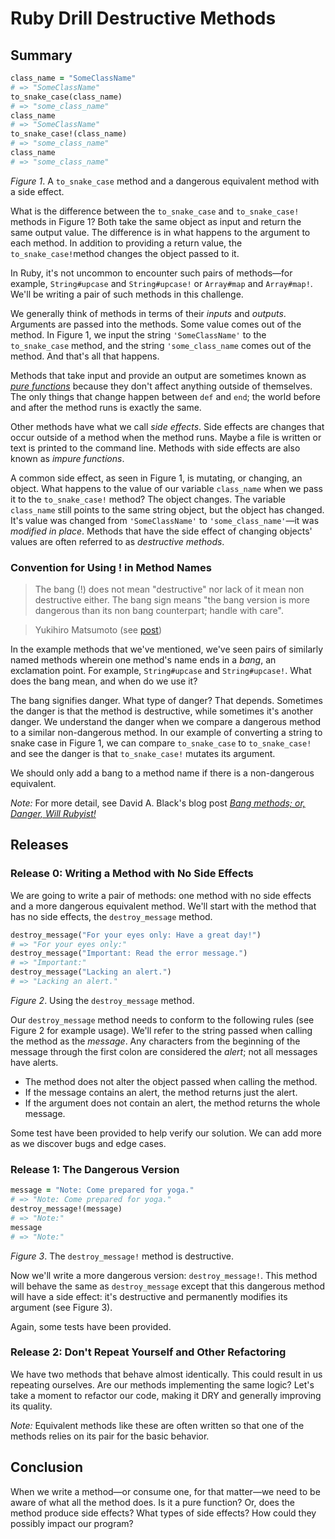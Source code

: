# Ruby Drill Destructive Methods

## Summary
```ruby
class_name = "SomeClassName"
# => "SomeClassName"
to_snake_case(class_name)
# => "some_class_name"
class_name
# => "SomeClassName"
to_snake_case!(class_name)
# => "some_class_name"
class_name
# => "some_class_name"
```
*Figure 1*. A `to_snake_case` method and a dangerous equivalent method with a side effect.

What is the difference between the `to_snake_case` and `to_snake_case!` methods in Figure 1?  Both take the same object as input and return the same output value.  The difference is in what happens to the argument to each method.  In addition to providing a return value, the `to_snake_case!`method changes the object passed to it.

In Ruby, it's not uncommon to encounter such pairs of methods—for example, `String#upcase` and `String#upcase!` or `Array#map` and `Array#map!`.  We'll be writing a pair of such methods in this challenge.

We generally think of methods in terms of their *inputs* and *outputs*.  Arguments are passed into the methods.  Some value comes out of the method.  In Figure 1, we input the string `'SomeClassName'` to the `to_snake_case` method, and the string `'some_class_name` comes out of the method.  And that's all that happens.

Methods that take input and provide an output are sometimes known as *[pure functions]* because they don't affect anything outside of themselves. The only things that change happen between `def` and `end`; the world before and after the method runs is exactly the same.

Other methods have what we call *side effects*.  Side effects are changes that occur outside of a method when the method runs.  Maybe a file is written or text is printed to the command line.  Methods with side effects are also known as *impure functions*.

A common side effect, as seen in Figure 1, is mutating, or changing, an object.  What happens to the value of our variable `class_name` when we pass it to the `to_snake_case!` method?  The object changes.  The variable `class_name` still points to the same string object, but the object has changed.  It's value was changed from `'SomeClassName'` to `'some_class_name'`—it was *modified in place*.  Methods that have the side effect of changing objects' values are often referred to as *destructive methods*.


### Convention for Using ! in Method Names
> The bang (!) does not mean "destructive" nor lack of it mean non
destructive either.  The bang sign means "the bang version is more
dangerous than its non bang counterpart; handle with care".

> Yukihiro Matsumoto (see [post][Matz comment])

In the example methods that we've mentioned, we've seen pairs of similarly named methods wherein one method's name ends in a *bang*, an exclamation point.  For example, `String#upcase` and `String#upcase!`.  What does the bang mean, and when do we use it?

The bang signifies danger.  What type of danger?  That depends.  Sometimes the danger is that the method is destructive, while sometimes it's another danger.  We understand the danger when we compare a dangerous method to a similar non-dangerous method.  In our example of converting a string to snake case in Figure 1, we can compare `to_snake_case` to `to_snake_case!` and see the danger is that `to_snake_case!` mutates its argument.

We should only add a bang to a method name if there is a non-dangerous equivalent.

*Note:*  For more detail, see David A. Black's blog post *[Bang methods; or, Danger, Will Rubyist!][bang post]*




## Releases
### Release 0: Writing a Method with No Side Effects
We are going to write a pair of methods: one method with no side effects and a more dangerous equivalent method.  We'll start with the method that has no side effects, the `destroy_message` method.

```ruby
destroy_message("For your eyes only: Have a great day!")
# => "For your eyes only:"
destroy_message("Important: Read the error message.")
# => "Important:"
destroy_message("Lacking an alert.")
# => "Lacking an alert."
```
*Figure 2*.  Using the `destroy_message` method.

Our `destroy_message` method needs to conform to the following rules (see Figure 2 for example usage).  We'll refer to the string passed when calling the method as the *message*.  Any characters from the beginning of the message through the first colon are considered the *alert*; not all messages have alerts.

- The method does not alter the object passed when calling the method.
- If the message contains an alert, the method returns just the alert.
- If the argument does not contain an alert, the method returns the whole message.

Some test have been provided to help verify our solution.  We can add more as we discover bugs and edge cases.


### Release 1: The Dangerous Version
```ruby
message = "Note: Come prepared for yoga."
# => "Note: Come prepared for yoga."
destroy_message!(message)
# => "Note:"
message
# => "Note:"
```
*Figure 3*.  The `destroy_message!` method is destructive.

Now we'll write a more dangerous version:  `destroy_message!`.  This method will behave the same as `destroy_message` except that this dangerous method will have a side effect:  it's destructive and permanently modifies its argument (see Figure 3).

Again, some tests have been provided.


### Release 2: Don't Repeat Yourself and Other Refactoring
We have two methods that behave almost identically.  This could result in us repeating ourselves.  Are our methods implementing the same logic?  Let's take a moment to refactor our code, making it DRY and generally improving its quality.

*Note:* Equivalent methods like these are often written so that one of the methods relies on its pair for the basic behavior.


## Conclusion
When we write a method—or consume one, for that matter—we need to be aware of what all the method does.  Is it a pure function?  Or, does the method produce side effects?  What types of side effects?  How could they possibly impact our program?


[bang post]: http://dablog.rubypal.com/2007/8/15/bang-methods-or-danger-will-rubyist
[Matz comment]: https://www.ruby-forum.com/topic/176830#773946
[pure functions]: https://en.wikipedia.org/wiki/Pure_function
